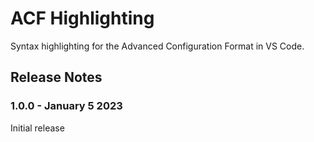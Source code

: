 # ACF Highlighting
Syntax highlighting for the Advanced Configuration Format in VS Code.

## Release Notes

### 1.0.0 - January 5 2023

Initial release